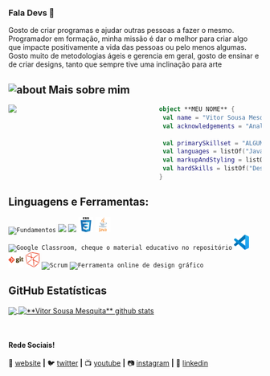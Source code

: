 ### Fala Devs 👋

Gosto de criar programas e ajudar outras pessoas a fazer o mesmo. Programador em formação, minha missão é dar o melhor para criar algo que impacte positivamente a vida das pessoas ou pelo menos algumas.
Gosto muito de metodologias ágeis e gerencia em geral, gosto de ensinar e de criar designs, tanto que sempre tive uma inclinação para arte



## <img width="45" alt="about" src="https://raw.github.com/elizarov/elizarov/master/about.png"> Mais sobre mim

<img align="left" width="300" src="https://github.com/vitorsmfff/Readme_material/blob/5934eb05f754f70eed8510f421051e7df2aef2e4/Marketing%20Pessoal/Logos/1%20metade%20do%20tamanho.png" />

```kotlin
object **MEU NOME** {
 val name = "Vitor Sousa Mesquita"
 val acknowledgements = "Analista e desenvolvedor de sistemas"
 
 val primarySkillset = "ALGUMAS HABILIDADES"
 val languages = listOf("Java", "Python")
 val markupAndStyling = listOf("HTML","CSS")
 val hardSkills = listOf("Design Gráfico", "Scrum", "Padrões de projeto em Java")
}
```

## **Linguagens e Ferramentas:**  

<code><img height="30" src="https://raw.githubusercontent.com/gilbarbara/logos/master/logos/microsoft-azure.svg" title="Fundamentos"></code>
<code><img height="30" src="https://raw.githubusercontent.com/gilbarbara/logos/master/logos/python.svg"></code>
<code><img height="30" src="https://raw.githubusercontent.com/gilbarbara/logos/master/logos/html-5.svg"></code>
<code><img height="30" src="https://raw.githubusercontent.com/github/explore/80688e429a7d4ef2fca1e82350fe8e3517d3494d/topics/css/css.png"></code>
<code><img height="30" src="https://raw.githubusercontent.com/github/explore/80688e429a7d4ef2fca1e82350fe8e3517d3494d/topics/java/java.png"></code>
<code><img height="30" src="https://raw.githubusercontent.com/gilbarbara/logos/master/logos/google-icon.svg" title="Google Classroom, cheque o material educativo no repositório"></code>
<code><img height="30" src="https://raw.githubusercontent.com/github/explore/80688e429a7d4ef2fca1e82350fe8e3517d3494d/topics/visual-studio-code/visual-studio-code.png"></code>
<code><img height="30" src="https://raw.githubusercontent.com/github/explore/80688e429a7d4ef2fca1e82350fe8e3517d3494d/topics/git/git.png"></code>
<code><img height="30" src="https://raw.githubusercontent.com/gilbarbara/logos/master/logos/netbeans.svg" title="Apache NetBeans 12.5, IDE"></code>
<code><img height="30" src="https://github.com/vitorsmfff/Readme_material/blob/9d74dc4e214ec22ca61d4be9266290489d98f930/Marketing%20Pessoal/icons/scrum.png" title="Scrum"></code>
<code><img height="30" src="https://raw.githubusercontent.com/vitorsmfff/Readme_material/main/Marketing%20Pessoal/icons/canva-logo.svg" title="Ferramenta online de design gráfico"></code>



## **GitHub Estatísticas**

<a href="https://github.com/Gurupreet">
  <img align="center" src="https://github-readme-stats.vercel.app/api/top-langs/?username=VitorsmX&theme=dracula&hide_langs_below=4" />
</a>

<a href="https://github.com/Gurupreet">
 <img align="center" src="https://github-readme-stats.vercel.app/api?username=VitorsmX&show_icons=true&theme=dracula&line_height=27" alt="**Vitor Sousa Mesquita** github stats"/>
</a>

[website]: https://codedev.ga/
[twitter]: https://twitter.com/VitorSousaMesq
[youtube]: https://www.youtube.com/channel/UC3AuuUGAXnILVT3J3Br0aIA
[instagram]: https://www.instagram.com/vitorsmx01/
[linkedin]: https://www.linkedin.com/in/vitorsm10/
<br>

#### Rede Sociais!

🏡 [website][website] **|** 
🐦 [twitter][twitter] **|** 
📺 [youtube][youtube] **|** 
📷 [instagram][instagram] **|** 
👔 [linkedin][linkedin]
